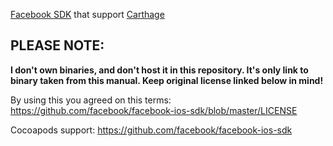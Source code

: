 [Facebook SDK](https://developers.facebook.com/docs/ios) that support [Carthage](https://github.com/Carthage/Carthage)

## PLEASE NOTE:

**I don't own binaries, and don't host it in this repository. It's only link to binary taken from this manual. Keep original license linked below in mind!**

By using this you agreed on this terms: https://github.com/facebook/facebook-ios-sdk/blob/master/LICENSE

Cocoapods support: https://github.com/facebook/facebook-ios-sdk